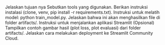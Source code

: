 Jelaskan tujuan nya
Sebutkan tools yang digunakan.
Berikan instruksi instalasi (clone, venv, pip install -r requirements.txt).
Instruksi untuk melatih model: python train_model.py. Jelaskan bahwa ini akan menghasilkan file di folder artifacts/.
Instruksi untuk menjalankan aplikasi Streamlit
(Opsional) Tampilkan contoh gambar hasil (plot loss, plot evaluasi) dari folder artifacts/.
Jelaskan cara melakukan deployment ke Streamlit Community Cloud.

